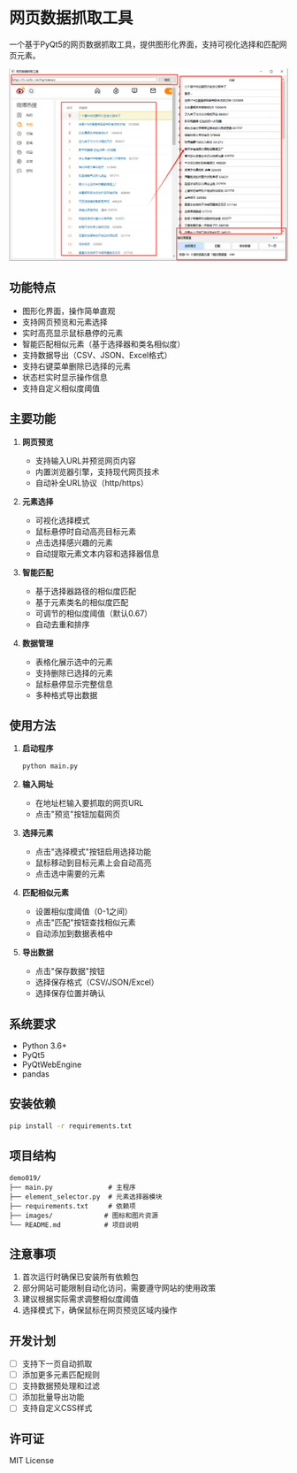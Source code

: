 # 网页数据抓取工具

一个基于PyQt5的网页数据抓取工具，提供图形化界面，支持可视化选择和匹配网页元素。

![预览图](images/001.png)

## 功能特点

- 图形化界面，操作简单直观
- 支持网页预览和元素选择
- 实时高亮显示鼠标悬停的元素
- 智能匹配相似元素（基于选择器和类名相似度）
- 支持数据导出（CSV、JSON、Excel格式）
- 支持右键菜单删除已选择的元素
- 状态栏实时显示操作信息
- 支持自定义相似度阈值

## 主要功能

1. **网页预览**
   - 支持输入URL并预览网页内容
   - 内置浏览器引擎，支持现代网页技术
   - 自动补全URL协议（http/https）

2. **元素选择**
   - 可视化选择模式
   - 鼠标悬停时自动高亮目标元素
   - 点击选择感兴趣的元素
   - 自动提取元素文本内容和选择器信息

3. **智能匹配**
   - 基于选择器路径的相似度匹配
   - 基于元素类名的相似度匹配
   - 可调节的相似度阈值（默认0.67）
   - 自动去重和排序

4. **数据管理**
   - 表格化展示选中的元素
   - 支持删除已选择的元素
   - 鼠标悬停显示完整信息
   - 多种格式导出数据

## 使用方法

1. **启动程序**
   ```bash
   python main.py
   ```

2. **输入网址**
   - 在地址栏输入要抓取的网页URL
   - 点击"预览"按钮加载网页

3. **选择元素**
   - 点击"选择模式"按钮启用选择功能
   - 鼠标移动到目标元素上会自动高亮
   - 点击选中需要的元素

4. **匹配相似元素**
   - 设置相似度阈值（0-1之间）
   - 点击"匹配"按钮查找相似元素
   - 自动添加到数据表格中

5. **导出数据**
   - 点击"保存数据"按钮
   - 选择保存格式（CSV/JSON/Excel）
   - 选择保存位置并确认

## 系统要求

- Python 3.6+
- PyQt5
- PyQtWebEngine
- pandas

## 安装依赖

```bash
pip install -r requirements.txt
```

## 项目结构

```
demo019/
├── main.py              # 主程序
├── element_selector.py  # 元素选择器模块
├── requirements.txt     # 依赖项
├── images/             # 图标和图片资源
└── README.md           # 项目说明
```

## 注意事项

1. 首次运行时确保已安装所有依赖包
2. 部分网站可能限制自动化访问，需要遵守网站的使用政策
3. 建议根据实际需求调整相似度阈值
4. 选择模式下，确保鼠标在网页预览区域内操作

## 开发计划

- [ ] 支持下一页自动抓取
- [ ] 添加更多元素匹配规则
- [ ] 支持数据预处理和过滤
- [ ] 添加批量导出功能
- [ ] 支持自定义CSS样式

## 许可证

MIT License 